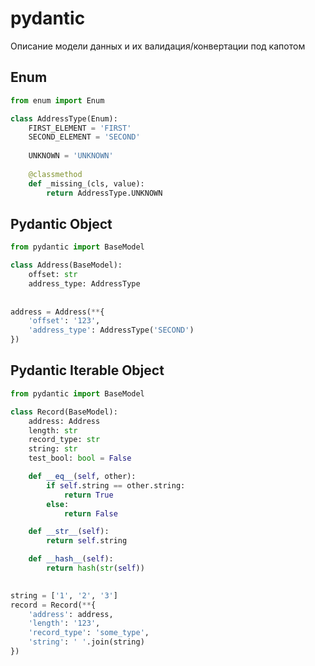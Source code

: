 # pydantic

Описание модели данных и их валидация/конвертации под капотом

## Enum

```python
from enum import Enum

class AddressType(Enum):
    FIRST_ELEMENT = 'FIRST'
    SECOND_ELEMENT = 'SECOND'
    
    UNKNOWN = 'UNKNOWN'
    
    @classmethod
    def _missing_(cls, value):
        return AddressType.UNKNOWN
```

## Pydantic Object

```python
from pydantic import BaseModel

class Address(BaseModel):
    offset: str
    address_type: AddressType
    
    
address = Address(**{
    'offset': '123',
    'address_type': AddressType('SECOND')
})
```

## Pydantic Iterable Object

```python
from pydantic import BaseModel

class Record(BaseModel):
    address: Address
    length: str
    record_type: str
    string: str
    test_bool: bool = False

    def __eq__(self, other):
        if self.string == other.string:
            return True
        else:
            return False

    def __str__(self):
        return self.string

    def __hash__(self):
        return hash(str(self))
        

string = ['1', '2', '3']
record = Record(**{
    'address': address,
    'length': '123',
    'record_type': 'some_type',
    'string': ' '.join(string)
})
```
